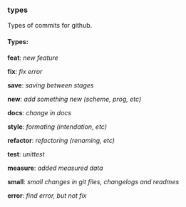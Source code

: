 ### types  

Types of commits for github.  


#### Types:  
**feat**: _new feature_  

**fix**: _fix error_  

**save**: _saving between stages_  

**new**: _add something new (scheme, prog, etc)_  

**docs**: _change in docs_  

**style**: _formating (intendation, etc)_  

**refactor**: _refactoring (renaming, etc)_  

**test**: _unittest_  

**measure**: _added measured data_  

**small**: _small changes in git files, changelogs and readmes_  

**error**: _find error, but not fix_  